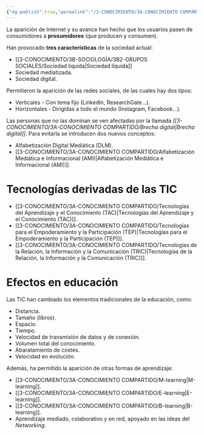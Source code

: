 ```yaml
---
{"dg-publish":true,"permalink":"/3-CONOCIMIENTO/3A-CONOCIMIENTO COMPARTIDO/Tecnologías de la Información y la Comunicación (TIC)/"}
---
```


La aparición de Internet y su avance han hecho que los usuarios pasen de consumidores a **prosumidores** (que producen y consumen).

Han provocado **tres características** de la sociedad actual:
- [[3-CONOCIMIENTO/3B-SOCIOLOGÍA/3B2-GRUPOS SOCIALES/Sociedad líquida\|Sociedad líquida]]
- Sociedad mediatizada.
- Sociedad digital.

Permitieron la aparición de las redes sociales, de las cuales hay dos tipos:
- Verticales - Con tema fijo (LinkedIn, ResearchGate...).
- Horizontales - Dirigidas a todo el mundo (Instagram, Facebook...).

Las personas que no las dominan se ven afectadas por la llamada *[[3-CONOCIMIENTO/3A-CONOCIMIENTO COMPARTIDO/Brecha digital\|Brecha digital]]*. Para evitarla se introducen dos nuevos conceptos:
- Alfabetización Digital Mediática (DLM).
- [[3-CONOCIMIENTO/3A-CONOCIMIENTO COMPARTIDO/Alfabetización Mediática e Informacional (AMI)\|Alfabetización Mediática e Informacional (AMI)]].

# Tecnologías derivadas de las TIC
- [[3-CONOCIMIENTO/3A-CONOCIMIENTO COMPARTIDO/Tecnologías del Aprendizaje y el Conocimiento (TAC)\|Tecnologías del Aprendizaje y el Conocimiento (TAC)]].
- [[3-CONOCIMIENTO/3A-CONOCIMIENTO COMPARTIDO/Tecnologías para el Empoderamiento y la Participación (TEP)\|Tecnologías para el Empoderamiento y la Participación (TEP)]].
- [[3-CONOCIMIENTO/3A-CONOCIMIENTO COMPARTIDO/Tecnologías de la Relación, la Información y la Comunicación (TRIC)\|Tecnologías de la Relación, la Información y la Comunicación (TRIC)]].

# Efectos en educación
Las TIC han cambiado los elementos tradicionales de la educación, como:
- Distancia.
- Tamaño (libros).
- Espacio.
- Tiempo.
- Velocidad de transmisión de datos y de conexión.
- Volumen total del conocimiento.
- Abaratamiento de costes.
- Velocidad en evolución.

Además, ha permitido la aparición de otras formas de aprendizaje:
- [[3-CONOCIMIENTO/3A-CONOCIMIENTO COMPARTIDO/M-learning\|M-learning]].
- [[3-CONOCIMIENTO/3A-CONOCIMIENTO COMPARTIDO/E-learning\|E-learning]].
- [[3-CONOCIMIENTO/3A-CONOCIMIENTO COMPARTIDO/B-learning\|B-learning]].
- Aprendizaje mediado, colaborativo y en red, apoyado en las ideas del *Networking*.